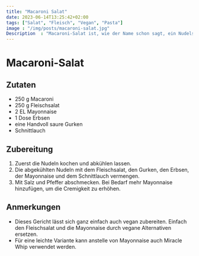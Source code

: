 ```yaml
---
title: "Macaroni Salat"
date: 2023-06-14T13:25:42+02:00
tags: ["Salat", "Fleisch", "Vegan", "Pasta"]
image : "/img/posts/macaroni-salat.jpg"
Description  : "Macaroni-Salat ist, wie der Name schon sagt, ein Nudelsalat mit gekochten Macaroni und wird in der Regel mit Mayonnaise zubereitet."
---
```

# Macaroni-Salat
## Zutaten

- 250 g Macaroni
- 250 g Fleischsalat
- 2 EL Mayonnaise
- 1 Dose Erbsen
- eine Handvoll saure Gurken
- Schnittlauch

## Zubereitung

1. Zuerst die Nudeln kochen und abkühlen lassen.
2. Die abgekühlten Nudeln mit dem Fleischsalat, den Gurken, den Erbsen, der Mayonnaise und dem Schnittlauch vermengen.
3. Mit Salz und Pfeffer abschmecken. Bei Bedarf mehr Mayonnaise hinzufügen, um die Cremigkeit zu erhöhen.

## Anmerkungen

- Dieses Gericht lässt sich ganz einfach auch vegan zubereiten. Einfach den Fleischsalat und die Mayonnaise durch vegane Alternativen ersetzen.
- Für eine leichte Variante kann anstelle von Mayonnaise auch Miracle Whip verwendet werden.

